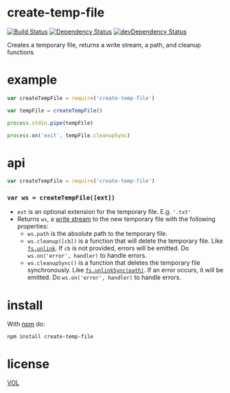 create-temp-file
================

[![Build Status](https://travis-ci.org/ArtskydJ/create-temp-file.svg)](https://travis-ci.org/ArtskydJ/create-temp-file)
[![Dependency Status](https://david-dm.org/artskydj/create-temp-file.svg)](https://david-dm.org/artskydj/create-temp-file)
[![devDependency Status](https://david-dm.org/artskydj/create-temp-file/dev-status.svg)](https://david-dm.org/artskydj/create-temp-file#info=devDependencies)

Creates a temporary file, returns a write stream, a path, and cleanup functions

# example

```js
var createTempFile = require('create-temp-file')

var tempFile = createTempFile()

process.stdin.pipe(tempFile)

process.on('exit', tempFile.cleanupSync)
```

# api

```js
var createTempFile = require('create-temp-file')
```

### `var ws = createTempFile([ext])`

- `ext` is an optional extension for the temporary file. E.g. `'.txt'`
- Returns `ws`, a [write stream](https://nodejs.org/api/fs.html#fs_class_fs_writestream) to the new temporary file with the following properties:
	- `ws.path` is the absolute path to the temporary file.
	- `ws.cleanup([cb])` is a function that will delete the temporary file. Like [`fs.unlink`](https://nodejs.org/api/fs.html#fs_fs_unlink_path_callback). If `cb` is not provided, errors will be emitted. Do `ws.on('error', handler)` to handle errors.
	- `ws.cleanupSync()` is a function that deletes the temporary file synchronously. Like [`fs.unlinkSync(path)`](https://nodejs.org/api/fs.html#fs_fs_unlinksync_path). If an error occurs, it will be emitted. Do `ws.on('error', handler)` to handle errors.


# install

With [npm](https://npmjs.com/) do:

```
npm install create-temp-file
```

# license

[VOL](http://veryopenlicense.com/)
